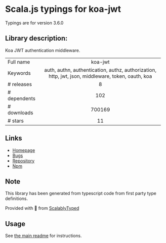 
# Scala.js typings for koa-jwt

Typings are for version 3.6.0

## Library description:
Koa JWT authentication middleware.

|                    |                 |
| ------------------ | :-------------: |
| Full name          | koa-jwt |
| Keywords           | auth, authn, authentication, authz, authorization, http, jwt, json, middleware, token, oauth, koa |
| # releases         | 8 |
| # dependents       | 102 |
| # downloads        | 700169 |
| # stars            | 11 |

## Links
- [Homepage](https://github.com/koajs/jwt)
- [Bugs](https://github.com/koajs/jwt/issues)
- [Repository](https://github.com/koajs/jwt)
- [Npm](https://www.npmjs.com/package/koa-jwt)
    


## Note
This library has been generated from typescript code from first party type definitions.

Provided with :purple_heart: from [ScalablyTyped](https://github.com/oyvindberg/ScalablyTyped)

## Usage
See [the main readme](../../readme.md) for instructions.


